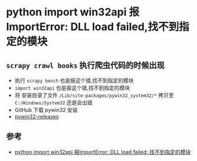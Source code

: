 # python import win32api 报ImportError: DLL load failed,找不到指定的模块
 ##  `scrapy crawl books` 执行爬虫代码的时候出现 
 - 执行 `scrapy bench` 也是报这个错,找不到指定的模块
- `import win32api`  也是报这个错,找不到指定的模块
 - 将 安装目录了文件 `/Lib/site-packages/pywin32_system32/*` 拷贝至 `C:/Windows/System32`
 还是会出错
 - GitHub 下载 pywin32 安装
  - [pywin32-releases](https://github.com/mhammond/pywin32/releases)
 ## 参考
- [python import win32api 报ImportError: DLL load failed: 找不到指定的模块](https://blog.csdn.net/yl20175514/article/details/82981087)
